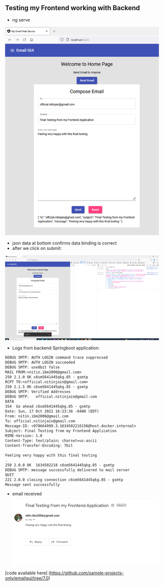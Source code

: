 
## Testing my Frontend working with Backend

- ng serve

![img.png](1.8.1.png)

- json data at bottom confirms data binding is correct
- after we click on submit: 

![img.png](1.8.2.png)

- Logs from backend Springboot application:
```text
DEBUG SMTP: AUTH LOGIN command trace suppressed
DEBUG SMTP: AUTH LOGIN succeeded
DEBUG SMTP: use8bit false
MAIL FROM:<nitin.ibm2006@gmail.com>
250 2.1.0 OK c6sm5641445qkg.85 - gsmtp
RCPT TO:<official.nitinjain@gmail.com>
250 2.1.5 OK c6sm5641445qkg.85 - gsmtp
DEBUG SMTP: Verified Addresses
DEBUG SMTP:   official.nitinjain@gmail.com
DATA
354  Go ahead c6sm5641445qkg.85 - gsmtp
Date: Sun, 17 Oct 2021 16:23:36 -0400 (EDT)
From: nitin.ibm2006@gmail.com
To: official.nitinjain@gmail.com
Message-ID: <978664999.3.1634502216156@host.docker.internal>
Subject: Final Testing from my Frontend Application
MIME-Version: 1.0
Content-Type: text/plain; charset=us-ascii
Content-Transfer-Encoding: 7bit

Feeling very happy with this final testing 
.
250 2.0.0 OK  1634502218 c6sm5641445qkg.85 - gsmtp
DEBUG SMTP: message successfully delivered to mail server
QUIT
221 2.0.0 closing connection c6sm5641445qkg.85 - gsmtp
Message sent successfully
```

- email received
![img.png](1.8.3.png)

[code available here] (https://github.com/sample-projects-only/emailgui/tree/7.0)
